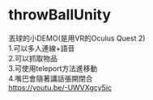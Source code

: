 # throwBallUnity
丟球的小DEMO(是用VR的Oculus Quest 2)\
1.可以多人連線+語音\
2.可以抓取物品\
3.可使用teleport方法進移動\
4.嘴巴會隨著講話張開閉合 \
https://youtu.be/-UWVXgcy5ic
